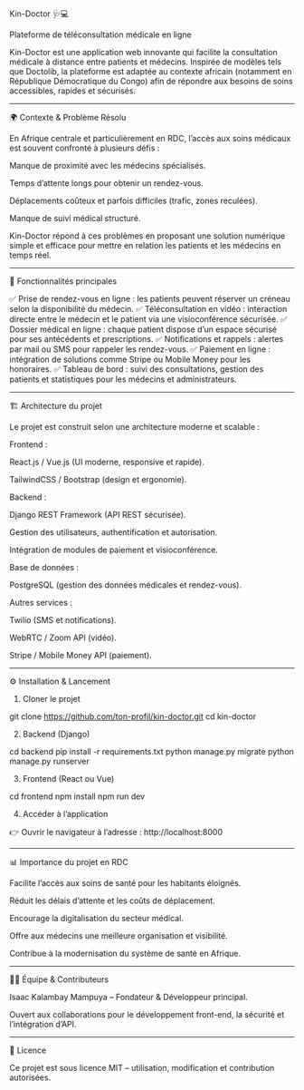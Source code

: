 Kin-Doctor 🩺💻

Plateforme de téléconsultation médicale en ligne

Kin-Doctor est une application web innovante qui facilite la consultation médicale à distance entre patients et médecins. Inspirée de modèles tels que Doctolib, la plateforme est adaptée au contexte africain (notamment en République Démocratique du Congo) afin de répondre aux besoins de soins accessibles, rapides et sécurisés.


---

🌍 Contexte & Problème Résolu

En Afrique centrale et particulièrement en RDC, l’accès aux soins médicaux est souvent confronté à plusieurs défis :

Manque de proximité avec les médecins spécialisés.

Temps d’attente longs pour obtenir un rendez-vous.

Déplacements coûteux et parfois difficiles (trafic, zones reculées).

Manque de suivi médical structuré.


Kin-Doctor répond à ces problèmes en proposant une solution numérique simple et efficace pour mettre en relation les patients et les médecins en temps réel.


---

🚀 Fonctionnalités principales

✅ Prise de rendez-vous en ligne : les patients peuvent réserver un créneau selon la disponibilité du médecin.
✅ Téléconsultation en vidéo : interaction directe entre le médecin et le patient via une visioconférence sécurisée.
✅ Dossier médical en ligne : chaque patient dispose d’un espace sécurisé pour ses antécédents et prescriptions.
✅ Notifications et rappels : alertes par mail ou SMS pour rappeler les rendez-vous.
✅ Paiement en ligne : intégration de solutions comme Stripe ou Mobile Money pour les honoraires.
✅ Tableau de bord : suivi des consultations, gestion des patients et statistiques pour les médecins et administrateurs.


---

🏗️ Architecture du projet

Le projet est construit selon une architecture moderne et scalable :

Frontend :

React.js / Vue.js (UI moderne, responsive et rapide).

TailwindCSS / Bootstrap (design et ergonomie).


Backend :

Django REST Framework (API REST sécurisée).

Gestion des utilisateurs, authentification et autorisation.

Intégration de modules de paiement et visioconférence.


Base de données :

PostgreSQL (gestion des données médicales et rendez-vous).


Autres services :

Twilio (SMS et notifications).

WebRTC / Zoom API (vidéo).

Stripe / Mobile Money API (paiement).




---

⚙️ Installation & Lancement

1. Cloner le projet

git clone https://github.com/ton-profil/kin-doctor.git
cd kin-doctor

2. Backend (Django)

cd backend
pip install -r requirements.txt
python manage.py migrate
python manage.py runserver

3. Frontend (React ou Vue)

cd frontend
npm install
npm run dev

4. Accéder à l’application

👉 Ouvrir le navigateur à l’adresse : http://localhost:8000


---

📊 Importance du projet en RDC

Facilite l’accès aux soins de santé pour les habitants éloignés.

Réduit les délais d’attente et les coûts de déplacement.

Encourage la digitalisation du secteur médical.

Offre aux médecins une meilleure organisation et visibilité.

Contribue à la modernisation du système de santé en Afrique.



---

👨‍💻 Équipe & Contributeurs

Isaac Kalambay Mampuya – Fondateur & Développeur principal.

Ouvert aux collaborations pour le développement front-end, la sécurité et l’intégration d’API.



---

📜 Licence

Ce projet est sous licence MIT – utilisation, modification et contribution autorisées.
